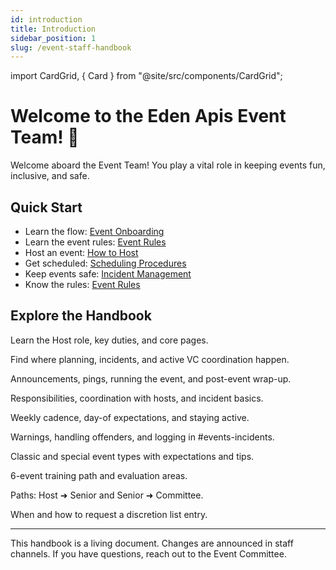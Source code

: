 ```yaml
---
id: introduction
title: Introduction
sidebar_position: 1
slug: /event-staff-handbook
---
```


import CardGrid, { Card } from "@site/src/components/CardGrid";

# Welcome to the Eden Apis Event Team! 🎉

Welcome aboard the Event Team! You play a vital role in keeping events fun, inclusive, and safe.

## Quick Start

- Learn the flow: [Event Onboarding](./event-staff-handbook/onboarding)
- Learn the event rules: [Event Rules](./event-staff-handbook/event-rules)
- Host an event: [How to Host](./event-staff-handbook/Hosts/how-to-host-an-event)
- Get scheduled: [Scheduling Procedures](./event-staff-handbook/Hosts/scheduling-procedures)
- Keep events safe: [Incident Management](./event-staff-handbook/Security/incident-management-guidelines)
- Know the rules: [Event Rules](./event-staff-handbook/event-rules)

## Explore the Handbook

<CardGrid columns={2}>
  <Card title="Host Intro" href="./event-staff-handbook/Hosts/introduction" status="info">
    <p>Learn the Host role, key duties, and core pages.</p>
  </Card>
  <Card title="Event Team Channels" href="./event-staff-handbook/event-team-channels" status="success">
    <p>Find where planning, incidents, and active VC coordination happen.</p>
  </Card>
  <Card title="How to Host" href="./event-staff-handbook/Hosts/how-to-host-an-event" status="warning">
    <p>Announcements, pings, running the event, and post-event wrap-up.</p>
  </Card>
  <Card title="Security Intro" href="./event-staff-handbook/Security/introduction" status="info">
    <p>Responsibilities, coordination with hosts, and incident basics.</p>
  </Card>
  <Card title="Scheduling" href="./event-staff-handbook/Hosts/scheduling-procedures" status="success">
    <p>Weekly cadence, day-of expectations, and staying active.</p>
  </Card>
  <Card title="Incident Management" href="./event-staff-handbook/Security/incident-management-guidelines" status="error">
    <p>Warnings, handling offenders, and logging in #events-incidents.</p>
  </Card>
  <Card title="Event Types" href="./event-staff-handbook/classic-event-types" status="info">
    <p>Classic and special event types with expectations and tips.</p>
  </Card>
  <Card title="Trial Training" href="./event-staff-handbook/event-trial-training" status="success">
    <p>6-event training path and evaluation areas.</p>
  </Card>
  <Card title="Promotions" href="./event-staff-handbook/promotions/host-to-senior" status="warning">
    <p>Paths: Host ➜ Senior and Senior ➜ Committee.</p>
  </Card>
  <Card title="Host Discretion List" href="./event-staff-handbook/Hosts/host-discretion-list" status="info">
    <p>When and how to request a discretion list entry.</p>
  </Card>
</CardGrid>

---

This handbook is a living document. Changes are announced in staff channels. If you have questions, reach out to the Event Committee.
